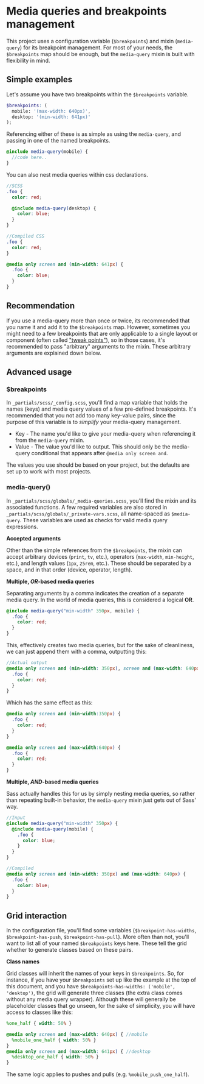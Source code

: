 # Media queries and breakpoints management

This project uses a configuration variable (`$breakpoints`) and mixin (`media-query`) for its breakpoint management. For most of your needs, the `$breakpoints` map should be enough, but the `media-query` mixin is built with flexibility in mind.

## Simple examples

Let's assume you have two breakpoints within the `$breakpoints` variable.

```scss
$breakpoints: (
  mobile: '(max-width: 640px)',
  desktop: '(min-width: 641px)'
);
```

Referencing either of these is as simple as using the `media-query`, and passing in one of the named breakpoints.

```scss
@include media-query(mobile) {
  //code here..
}
```

You can also nest media queries within css declarations.

```scss
//SCSS
.foo {
  color: red;

  @include media-query(desktop) {
    color: blue;
  }
}

//Compiled CSS
.foo {
  color: red;
}

@media only screen and (min-width: 641px) {
  .foo {
    color: blue;
  }
}
```

## Recommendation

If you use a media-query more than once or twice, its recommended that you name it and add it to the `$breakpoints` map. However, sometimes you might need to a few breakpoints that are only applicable to a single layout or component (often called ["tweak points"](https://adactio.com/journal/6044)), so in those cases, it's recommended to pass "arbitrary" arguments to the mixin. These arbitrary arguments are explained down below.

## Advanced usage

### $breakpoints

In `_partials/scss/_config.scss`, you'll find a map variable that holds the names (keys) and media query values of a few pre-defined breakpoints. It's recommended that you not add too many key-value pairs, since the purpose of this variable is to _simplify_ your media-query management.

* Key - The name you'd like to give your media-query when referencing it from the `media-query` mixin.
* Value - The value you'd like to output. This should only be the media-query conditional that appears after `@media only screen and`.

The values you use should be based on your project, but the defaults are set up to work with most projects.

### media-query()

In `_partials/scss/globals/_media-queries.scss`, you'll find the mixin and its associated functions. A few required variables are also stored in `_partials/scss/globals/_private-vars.scss`, all name-spaced as `$media-query`. These variables are used as checks for valid media query expressions.

**Accepted arguments**

Other than the simple references from the `$breakpoints`, the mixin can accept arbitrary devices (`print`, `tv`, etc.), operators (`max-width`, `min-height`, etc.), and length values (`1px`, `25rem`, etc.). These should be separated by a space, and in that order (device, operator, length).

**Multiple, _OR_-based media queries**

Separating arguments by a comma indicates the creation of a separate media query. In the world of media queries, this is considered a logical **OR**.

```scss
@include media-query("min-width" 350px, mobile) {
  .foo {
    color: red;
  }
}
```

This, effectively creates two media queries, but for the sake of cleanliness, we can just append them with a comma, outputting this:

```scss
//Actual output
@media only screen and (min-width: 350px), screen and (max-width: 640px) {
  .foo {
    color: red;
  }
}
```

Which has the same effect as this:

```css
@media only screen and (min-width:350px) {
  .foo {
    color: red;
  }
}

@media only screen and (max-width:640px) {
  .foo {
    color: red;
  }
}

```

**Multiple, _AND_-based media queries**

Sass actually handles this for us by simply nesting media queries, so rather than repeating built-in behavior, the `media-query` mixin just gets out of Sass' way.

```scss
//Input
@include media-query("min-width" 350px) {
  @include media-query(mobile) {
    .foo {
      color: blue;
    }
  }
}

//Compiled
@media only screen and (min-width: 350px) and (max-width: 640px) {
  .foo {
    color: blue;
  }
}

```

## Grid interaction

In the configuration file, you'll find some variables (`$breakpoint-has-widths`, `$breakpoint-has-push`, `$breakpoint-has-pull`). More often than not, you'll want to list all of your named `$breakpoints` keys here. These tell the grid whether to generate classes based on these pairs.

**Class names**

Grid classes will inherit the names of your keys in `$breakpoints`. So, for instance, if you have your `$breakpoints` set up like the example at the top of this document, and you have `$breakpoints-has-widths: ('mobile', 'desktop')`, the grid will generate three classes (the extra class comes without any media query wrapper). Although these will generally be placeholder classes that go unseen, for the sake of simplicity, you will have access to classes like this:

```scss
%one_half { width: 50% }

@media only screen and (max-width: 640px) { //mobile
  %mobile_one_half { width: 50% }
}
@media only screen and (max-width: 641px) { //desktop
  %desktop_one_half { width: 50% }
}
```

The same logic applies to pushes and pulls (e.g. `%mobile_push_one_half`).
